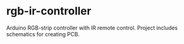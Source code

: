 # rgb-ir-controller
 Arduino RGB-strip controller with IR remote control.
 Project includes schematics for creating PCB.
